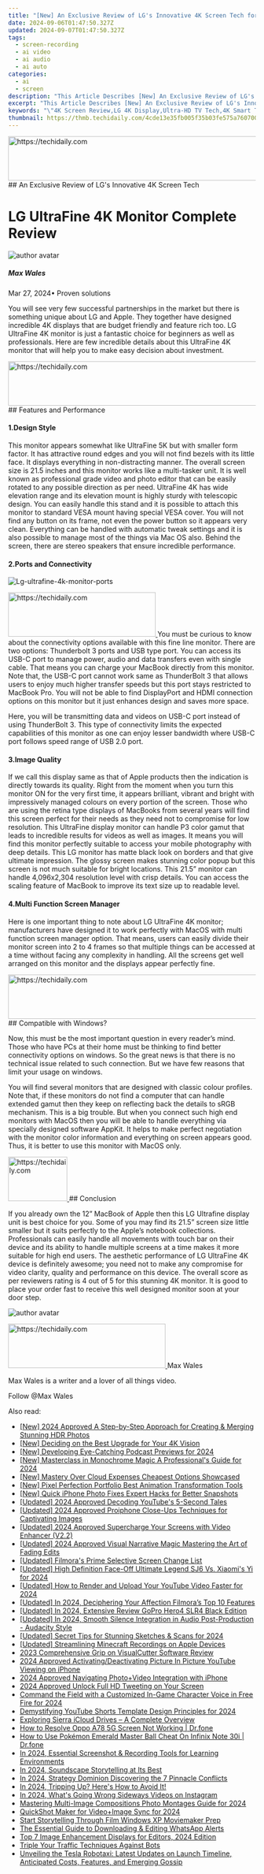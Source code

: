 ```yaml
---
title: "[New] An Exclusive Review of LG's Innovative 4K Screen Tech for 2024"
date: 2024-09-06T01:47:50.327Z
updated: 2024-09-07T01:47:50.327Z
tags: 
  - screen-recording
  - ai video
  - ai audio
  - ai auto
categories: 
  - ai
  - screen
description: "This Article Describes [New] An Exclusive Review of LG's Innovative 4K Screen Tech for 2024"
excerpt: "This Article Describes [New] An Exclusive Review of LG's Innovative 4K Screen Tech for 2024"
keywords: "\"4K Screen Review,LG 4K Display,Ultra-HD TV Tech,4K Smart TV Innovation,LG OLED Screens,High-Res Television,Cutting-Edge 4K Screen\""
thumbnail: https://thmb.techidaily.com/4cde13e35fb005f35b03fe575a760700ef2f31716bcebcb3bdb2d428b2778fad.jpg
---
```


<!-- affiliate ads begin -->
<a href="https://appsumo.8odi.net/c/5597632/2118323/7443" target="_top" id="2118323">
  <img src="//a.impactradius-go.com/display-ad/7443-2118323" border="0" alt="https://techidaily.com" width="728" height="90"/>
</a>
<img height="0" width="0" src="https://appsumo.8odi.net/i/5597632/2118323/7443" style="position:absolute;visibility:hidden;" border="0" />
<!-- affiliate ads end -->
## An Exclusive Review of LG's Innovative 4K Screen Tech

# LG UltraFine 4K Monitor Complete Review

![author avatar](https://images.wondershare.com/filmora/article-images/max-wales-author.jpg)

##### Max Wales

 Mar 27, 2024• Proven solutions

 You will see very few successful partnerships in the market but there is something unique about LG and Apple. They together have designed incredible 4K displays that are budget friendly and feature rich too. LG UltraFine 4K monitor is just a fantastic choice for beginners as well as professionals. Here are few incredible details about this UltraFine 4K monitor that will help you to make easy decision about investment.

<!-- affiliate ads begin -->
<a href="https://aligracehair.sjv.io/c/5597632/2135419/19272" target="_top" id="2135419">
  <img src="//a.impactradius-go.com/display-ad/19272-2135419" border="0" alt="https://techidaily.com" width="728" height="90"/>
</a>
<img height="0" width="0" src="https://aligracehair.sjv.io/i/5597632/2135419/19272" style="position:absolute;visibility:hidden;" border="0" />
<!-- affiliate ads end -->
## Features and Performance

#### 1.Design Style

 This monitor appears somewhat like UltraFine 5K but with smaller form factor. It has attractive round edges and you will not find bezels with its little face. It displays everything in non-distracting manner. The overall screen size is 21.5 inches and this monitor works like a multi-tasker unit. It is well known as professional grade video and photo editor that can be easily rotated to any possible direction as per need. UltraFine 4K has wide elevation range and its elevation mount is highly sturdy with telescopic design. You can easily handle this stand and it is possible to attach this monitor to standard VESA mount having special VESA cover. You will not find any button on its frame, not even the power button so it appears very clean. Everything can be handled with automatic tweak settings and it is also possible to manage most of the things via Mac OS also. Behind the screen, there are stereo speakers that ensure incredible performance.

#### 2.Ports and Connectivity

![Lg-ultrafine-4k-monitor-ports](https://images.wondershare.com/filmora/article-images/lg-ultrafine-4k-monitor-ports.jpg)

<!-- affiliate ads begin -->
<a href="https://aligracehair.sjv.io/c/5597632/2135400/19272" target="_top" id="2135400">
  <img src="//a.impactradius-go.com/display-ad/19272-2135400" border="0" alt="https://techidaily.com" width="300" height="90"/>
</a>
<img height="0" width="0" src="https://aligracehair.sjv.io/i/5597632/2135400/19272" style="position:absolute;visibility:hidden;" border="0" />
<!-- affiliate ads end -->
 You must be curious to know about the connectivity options available with this fine line monitor. There are two options: Thunderbolt 3 ports and USB type port. You can access its USB-C port to manage power, audio and data transfers even with single cable. That means you can charge your MacBook directly from this monitor. Note that, the USB-C port cannot work same as ThunderBolt 3 that allows users to enjoy much higher transfer speeds but this port stays restricted to MacBook Pro. You will not be able to find DisplayPort and HDMI connection options on this monitor but it just enhances design and saves more space.

 Here, you will be transmitting data and videos on USB-C port instead of using ThunderBolt 3\. This type of connectivity limits the expected capabilities of this monitor as one can enjoy lesser bandwidth where USB-C port follows speed range of USB 2.0 port.

#### 3.Image Quality

 If we call this display same as that of Apple products then the indication is directly towards its quality. Right from the moment when you turn this monitor ON for the very first time, it appears brilliant, vibrant and bright with impressively managed colours on every portion of the screen. Those who are using the retina type displays of MacBooks from several years will find this screen perfect for their needs as they need not to compromise for low resolution. This UltraFine display monitor can handle P3 color gamut that leads to incredible results for videos as well as images. It means you will find this monitor perfectly suitable to access your mobile photography with deep details. This LG monitor has matte black look on borders and that give ultimate impression. The glossy screen makes stunning color popup but this screen is not much suitable for bright locations. This 21.5” monitor can handle 4,096x2,304 resolution level with crisp details. You can access the scaling feature of MacBook to improve its text size up to readable level.

#### 4.Multi Function Screen Manager

 Here is one important thing to note about LG UltraFine 4K monitor; manufacturers have designed it to work perfectly with MacOS with multi function screen manager option. That means, users can easily divide their monitor screen into 2 to 4 frames so that multiple things can be accessed at a time without facing any complexity in handling. All the screens get well arranged on this monitor and the displays appear perfectly fine.

<!-- affiliate ads begin -->
<a href="https://appsumo.8odi.net/c/5597632/2129740/7443" target="_top" id="2129740">
  <img src="//a.impactradius-go.com/display-ad/7443-2129740" border="0" alt="https://techidaily.com" width="728" height="90"/>
</a>
<img height="0" width="0" src="https://appsumo.8odi.net/i/5597632/2129740/7443" style="position:absolute;visibility:hidden;" border="0" />
<!-- affiliate ads end -->
## Compatible with Windows?

 Now, this must be the most important question in every reader’s mind. Those who have PCs at their home must be thinking to find better connectivity options on windows. So the great news is that there is no technical issue related to such connection. But we have few reasons that limit your usage on windows.

 You will find several monitors that are designed with classic colour profiles. Note that, if these monitors do not find a computer that can handle extended gamut then they keep on reflecting back the details to sRGB mechanism. This is a big trouble. But when you connect such high end monitors with MacOS then you will be able to handle everything via specially designed software AppKit. It helps to make perfect negotiation with the monitor color information and everything on screen appears good. Thus, it is better to use this monitor with MacOS only.

<!-- affiliate ads begin -->
<a href="https://aligracehair.sjv.io/c/5597632/2115939/19272" target="_top" id="2115939">
  <img src="//a.impactradius-go.com/display-ad/19272-2115939" border="0" alt="https://techidaily.com" width="120" height="90"/>
</a>
<img height="0" width="0" src="https://aligracehair.sjv.io/i/5597632/2115939/19272" style="position:absolute;visibility:hidden;" border="0" />
<!-- affiliate ads end -->
## Conclusion

 If you already own the 12” MacBook of Apple then this LG Ultrafine display unit is best choice for you. Some of you may find its 21.5” screen size little smaller but it suits perfectly to the Apple’s notebook collections. Professionals can easily handle all movements with touch bar on their device and its ability to handle multiple screens at a time makes it more suitable for high end users. The aesthetic performance of LG UltraFine 4K device is definitely awesome; you need not to make any compromise for video clarity, quality and performance on this device. The overall score as per reviewers rating is 4 out of 5 for this stunning 4K monitor. It is good to place your order fast to receive this well designed monitor soon at your door step.

![author avatar](https://images.wondershare.com/filmora/article-images/max-wales-author.jpg)

<!-- affiliate ads begin -->
<a href="https://wigfever.sjv.io/c/5597632/2014850/22899" target="_top" id="2014850">
  <img src="//a.impactradius-go.com/display-ad/22899-2014850" border="0" alt="https://techidaily.com" width="320" height="90"/>
</a>
<img height="0" width="0" src="https://wigfever.sjv.io/i/5597632/2014850/22899" style="position:absolute;visibility:hidden;" border="0" />
<!-- affiliate ads end -->
Max Wales

Max Wales is a writer and a lover of all things video.

Follow @Max Wales


<ins class="adsbygoogle"
     style="display:block"
     data-ad-format="autorelaxed"
     data-ad-client="ca-pub-7571918770474297"
     data-ad-slot="1223367746"></ins>



<ins class="adsbygoogle"
     style="display:block"
     data-ad-client="ca-pub-7571918770474297"
     data-ad-slot="8358498916"
     data-ad-format="auto"
     data-full-width-responsive="true"></ins>


<span class="atpl-alsoreadstyle">Also read:</span>
<div><ul>
<li><a href="https://fox-info.techidaily.com/new-2024-approved-a-step-by-step-approach-for-creating-and-merging-stunning-hdr-photos/"><u>[New] 2024 Approved  A Step-by-Step Approach for Creating & Merging Stunning HDR Photos</u></a></li>
<li><a href="https://fox-info.techidaily.com/new-deciding-on-the-best-upgrade-for-your-4k-vision/"><u>[New] Deciding on the Best Upgrade for Your 4K Vision</u></a></li>
<li><a href="https://fox-info.techidaily.com/new-developing-eye-catching-podcast-previews-for-2024/"><u>[New] Developing Eye-Catching Podcast Previews for 2024</u></a></li>
<li><a href="https://fox-info.techidaily.com/new-masterclass-in-monochrome-magic-a-professionals-guide-for-2024/"><u>[New] Masterclass in Monochrome Magic  A Professional's Guide for 2024</u></a></li>
<li><a href="https://extra-skills.techidaily.com/new-mastery-over-cloud-expenses-cheapest-options-showcased/"><u>[New] Mastery Over Cloud Expenses  Cheapest Options Showcased</u></a></li>
<li><a href="https://extra-approaches.techidaily.com/new-pixel-perfection-portfolio-best-animation-transformation-tools/"><u>[New] Pixel Perfection Portfolio  Best Animation Transformation Tools</u></a></li>
<li><a href="https://extra-approaches.techidaily.com/new-quick-iphone-photo-fixes-expert-hacks-for-better-snapshots/"><u>[New] Quick iPhone Photo Fixes  Expert Hacks for Better Snapshots</u></a></li>
<li><a href="https://youtube-data.techidaily.com/ed-2024-approved-decoding-youtubes-5-second-tales/"><u>[Updated] 2024 Approved  Decoding YouTube's 5-Second Tales</u></a></li>
<li><a href="https://fox-info.techidaily.com/updated-2024-approved-proiphone-close-ups-techniques-for-captivating-images/"><u>[Updated] 2024 Approved  Proiphone Close-Ups  Techniques for Captivating Images</u></a></li>
<li><a href="https://fox-info.techidaily.com/updated-2024-approved-supercharge-your-screens-with-video-enhancer-v22/"><u>[Updated] 2024 Approved  Supercharge Your Screens with Video Enhancer (V2.2)</u></a></li>
<li><a href="https://fox-info.techidaily.com/updated-2024-approved-visual-narrative-magic-mastering-the-art-of-fading-edits/"><u>[Updated] 2024 Approved  Visual Narrative Magic  Mastering the Art of Fading Edits</u></a></li>
<li><a href="https://fox-info.techidaily.com/updated-filmoras-prime-selective-screen-change-list/"><u>[Updated] Filmora's Prime Selective Screen Change List</u></a></li>
<li><a href="https://fox-info.techidaily.com/updated-high-definition-face-off-ultimate-legend-sj6-vs-xiaomis-yi-for-2024/"><u>[Updated] High Definition Face-Off  Ultimate Legend SJ6 Vs. Xiaomi's Yi for 2024</u></a></li>
<li><a href="https://eaxpv-info.techidaily.com/updated-how-to-render-and-upload-your-youtube-video-faster-for-2024/"><u>[Updated] How to Render and Upload Your YouTube Video Faster for 2024</u></a></li>
<li><a href="https://fox-info.techidaily.com/updated-in-2024-deciphering-your-affection-filmoras-top-10-features/"><u>[Updated] In 2024, Deciphering Your Affection  Filmora’s Top 10 Features</u></a></li>
<li><a href="https://fox-info.techidaily.com/updated-in-2024-extensive-review-gopro-hero4-slr4-black-edition/"><u>[Updated] In 2024, Extensive Review  GoPro Hero4 SLR4 Black Edition</u></a></li>
<li><a href="https://fox-info.techidaily.com/updated-in-2024-smooth-silence-integration-in-audio-post-production-audacity-style/"><u>[Updated] In 2024, Smooth Silence Integration in Audio Post-Production - Audacity Style</u></a></li>
<li><a href="https://fox-info.techidaily.com/updated-secret-tips-for-stunning-sketches-and-scans-for-2024/"><u>[Updated] Secret Tips for Stunning Sketches & Scans for 2024</u></a></li>
<li><a href="https://screen-activity-recording.techidaily.com/updated-streamlining-minecraft-recordings-on-apple-devices/"><u>[Updated] Streamlining Minecraft Recordings on Apple Devices</u></a></li>
<li><a href="https://fox-info.techidaily.com/2023-comprehensive-grip-on-visualcutter-software-review/"><u>2023 Comprehensive Grip on VisualCutter Software Review</u></a></li>
<li><a href="https://extra-lessons.techidaily.com/2024-approved-activatingdeactivating-picture-in-picture-youtube-viewing-on-iphone/"><u>2024 Approved  Activating/Deactivating Picture In Picture YouTube Viewing on iPhone</u></a></li>
<li><a href="https://fox-info.techidaily.com/2024-approved-navigating-photoplusvideo-integration-with-iphone/"><u>2024 Approved  Navigating Photo+Video Integration with iPhone</u></a></li>
<li><a href="https://twitter-videos.techidaily.com/2024-approved-unlock-full-hd-tweeting-on-your-screen/"><u>2024 Approved  Unlock Full HD Tweeting on Your Screen</u></a></li>
<li><a href="https://fox-info.techidaily.com/command-the-field-with-a-customized-in-game-character-voice-in-free-fire-for-2024/"><u>Command the Field with a Customized In-Game Character Voice in Free Fire for 2024</u></a></li>
<li><a href="https://youtube-webster.techidaily.com/tifying-youtube-shorts-template-design-principles-for-2024/"><u>Demystifying YouTube Shorts Template Design Principles for 2024</u></a></li>
<li><a href="https://extra-resources.techidaily.com/exploring-sierra-icloud-drives-a-complete-overview/"><u>Exploring Sierra iCloud Drives – A Complete Overview</u></a></li>
<li><a href="https://fix-guide.techidaily.com/how-to-resolve-oppo-a78-5g-screen-not-working-drfone-by-drfone-fix-android-problems-fix-android-problems/"><u>How to Resolve Oppo A78 5G Screen Not Working | Dr.fone</u></a></li>
<li><a href="https://android-pokemon-go.techidaily.com/how-to-use-pokemon-emerald-master-ball-cheat-on-infinix-note-30i-drfone-by-drfone-virtual-android/"><u>How to Use Pokémon Emerald Master Ball Cheat On Infinix Note 30i | Dr.fone</u></a></li>
<li><a href="https://video-capture.techidaily.com/in-2024-essential-screenshot-and-recording-tools-for-learning-environments/"><u>In 2024, Essential Screenshot & Recording Tools for Learning Environments</u></a></li>
<li><a href="https://extra-support.techidaily.com/in-2024-soundscape-storytelling-at-its-best/"><u>In 2024, Soundscape Storytelling at Its Best</u></a></li>
<li><a href="https://desktop-recording.techidaily.com/in-2024-strategy-dominion-discovering-the-7-pinnacle-conflicts/"><u>In 2024, Strategy Dominion  Discovering the 7 Pinnacle Conflicts</u></a></li>
<li><a href="https://facebook-video-footage.techidaily.com/in-2024-tripping-up-heres-how-to-avoid-it/"><u>In 2024, Tripping Up? Here's How to Avoid It!</u></a></li>
<li><a href="https://fox-info.techidaily.com/in-2024-whats-going-wrong-sideways-videos-on-instagram/"><u>In 2024, What's Going Wrong  Sideways Videos on Instagram</u></a></li>
<li><a href="https://fox-info.techidaily.com/mastering-multi-image-compositions-photo-montages-guide-for-2024/"><u>Mastering Multi-Image Compositions  Photo Montages Guide for 2024</u></a></li>
<li><a href="https://fox-info.techidaily.com/quickshot-maker-for-videoplusimage-sync-for-2024/"><u>QuickShot Maker for Video+Image Sync for 2024</u></a></li>
<li><a href="https://fox-info.techidaily.com/start-storytelling-through-film-windows-xp-moviemaker-prep/"><u>Start Storytelling Through Film  Windows XP Moviemaker Prep</u></a></li>
<li><a href="https://extra-hints.techidaily.com/the-essential-guide-to-downloading-and-editing-whatsapp-alerts/"><u>The Essential Guide to Downloading & Editing WhatsApp Alerts</u></a></li>
<li><a href="https://fox-info.techidaily.com/top-7-image-enhancement-displays-for-editors-2024-edition/"><u>Top 7 Image Enhancement Displays for Editors, 2024 Edition</u></a></li>
<li><a href="https://youtube-clips.techidaily.com/triple-your-traffic-techniques-against-bots/"><u>Triple Your Traffic  Techniques Against Bots</u></a></li>
<li><a href="https://tech-renaissance.techidaily.com/unveiling-the-tesla-robotaxi-latest-updates-on-launch-timeline-anticipated-costs-features-and-emerging-gossip/"><u>Unveiling the Tesla Robotaxi: Latest Updates on Launch Timeline, Anticipated Costs, Features, and Emerging Gossip</u></a></li>
</ul></div>
